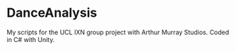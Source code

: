 # DanceAnalysis
My scripts for the UCL IXN group project with Arthur Murray Studios. Coded in C# with Unity.

